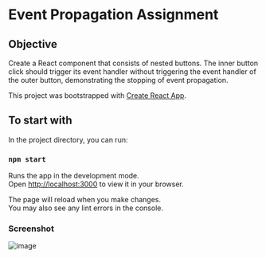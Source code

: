 # Event Propagation Assignment

## Objective

Create a React component that consists of nested buttons. The inner button click should trigger its event handler without triggering the event handler of the outer button, demonstrating the stopping of event propagation.

This project was bootstrapped with [Create React App](https://github.com/facebook/create-react-app).

## To start with

In the project directory, you can run:

### `npm start`

Runs the app in the development mode.\
Open [http://localhost:3000](http://localhost:3000) to view it in your browser.

The page will reload when you make changes.\
You may also see any lint errors in the console.

### Screenshot
![image](https://github.com/JoyZhang2023/nested-button/assets/137982978/3cfb9355-c921-4911-bf87-0b7d7c3e0767)
